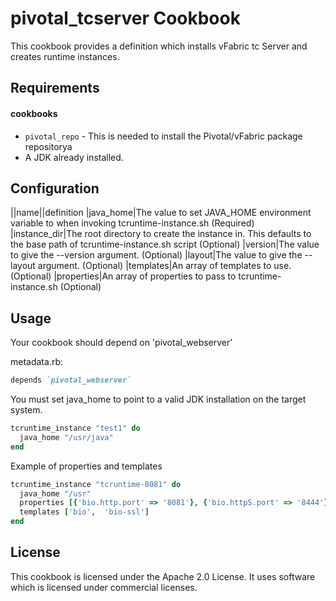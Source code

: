 pivotal_tcserver Cookbook
=========================
This cookbook provides a definition which installs vFabric tc Server and creates runtime instances.

Requirements
------------
#### cookbooks
- `pivotal_repo` - This is needed to install the Pivotal/vFabric package repositorya
- A JDK already installed.

Configuration
-------------
||name||definition
|java_home|The value to set JAVA_HOME environment variable to when invoking tcruntime-instance.sh (Required)
|instance_dir|The root directory to create the instance in. This defaults to the base path of tcruntime-instance.sh script (Optional)
|version|The value to give the --version argument. (Optional)
|layout|The value to give the --layout argument. (Optional)
|templates|An array of templates to use. (Optional)
|properties|An array of properties to pass to tcruntime-instance.sh (Optional)

Usage
-----
Your cookbook should depend on 'pivotal_webserver'

metadata.rb:
```ruby
depends `pivotal_webserver`
```
You must set java_home to point to a valid JDK installation on the target system.

```ruby
tcruntime_instance "test1" do
  java_home "/usr/java"
end

```

Example of properties and templates
```ruby
tcruntime_instance "tcruntime-8081" do
  java_home "/usr"
  properties [{'bio.http.port' => '8081'}, {'bio.httpS.port' => '8444'}, {'base.jmx.port' => '6970'}]
  templates ['bio',  'bio-ssl']
end
```

License
-------
This cookbook is licensed under the Apache 2.0 License. It uses software which is licensed under commercial licenses.


